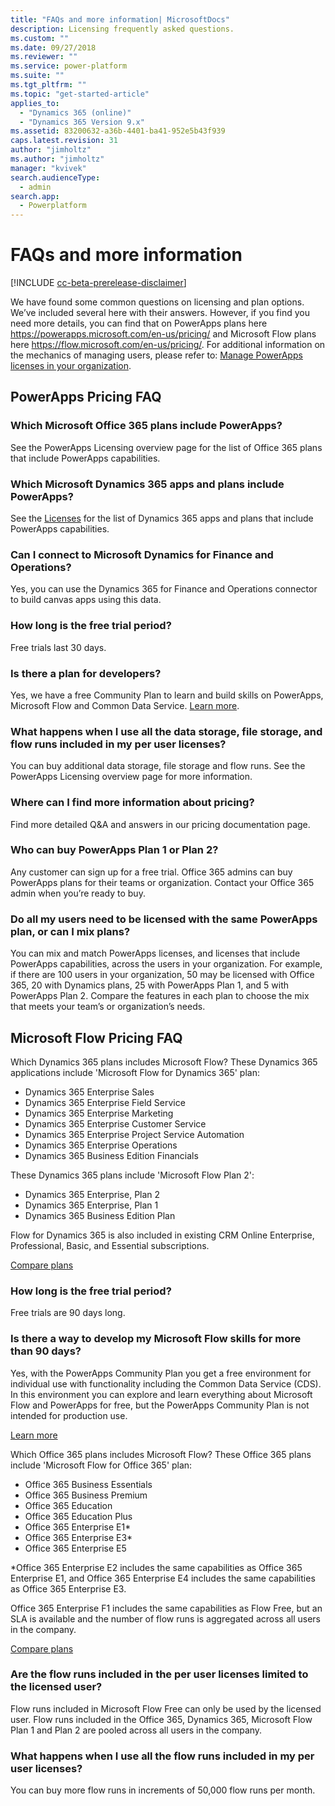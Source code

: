 ```yaml
---
title: "FAQs and more information| MicrosoftDocs"
description: Licensing frequently asked questions.
ms.custom: ""
ms.date: 09/27/2018
ms.reviewer: ""
ms.service: power-platform
ms.suite: ""
ms.tgt_pltfrm: ""
ms.topic: "get-started-article"
applies_to: 
  - "Dynamics 365 (online)"
  - "Dynamics 365 Version 9.x"
ms.assetid: 83200632-a36b-4401-ba41-952e5b43f939
caps.latest.revision: 31
author: "jimholtz"
ms.author: "jimholtz"
manager: "kvivek"
search.audienceType: 
  - admin
search.app: 
  - Powerplatform
---
```

# FAQs and more information

[!INCLUDE [cc-beta-prerelease-disclaimer](../includes/cc-beta-prerelease-disclaimer.md)]

We have found some common questions on licensing and plan options. We’ve included several here with their answers. However, if you find you need more details, you can find that on PowerApps plans here https://powerapps.microsoft.com/en-us/pricing/ and Microsoft Flow plans here https://flow.microsoft.com/en-us/pricing/. For additional information on the mechanics of managing users, please refer to: [Manage PowerApps licenses in your organization](signup-question-and-answer.md).

## PowerApps Pricing FAQ

### Which Microsoft Office 365 plans include PowerApps? 
See the PowerApps Licensing overview page for the list of Office 365 plans that include PowerApps capabilities.

### Which Microsoft Dynamics 365 apps and plans include PowerApps? 
See the [Licenses](pricing-billing-skus.md#licenses) for the list of Dynamics 365 apps and plans that include PowerApps capabilities.

### Can I connect to Microsoft Dynamics for Finance and Operations? 
Yes, you can use the Dynamics 365 for Finance and Operations connector to build canvas apps using this data.

### How long is the free trial period? 
Free trials last 30 days.

### Is there a plan for developers? 
Yes, we have a free Community Plan to learn and build skills on PowerApps, Microsoft Flow and Common Data Service. [Learn more](https://powerapps.microsoft.com/en-us/communityplan/).

### What happens when I use all the data storage, file storage, and flow runs included in my per user licenses? 
You can buy additional data storage, file storage and flow runs. See the PowerApps Licensing overview page for more information.

### Where can I find more information about pricing? 
Find more detailed Q&A and answers in our pricing documentation page.

### Who can buy PowerApps Plan 1 or Plan 2? 
Any customer can sign up for a free trial. Office 365 admins can buy PowerApps plans for their teams or organization. Contact your Office 365 admin when you’re ready to buy.

### Do all my users need to be licensed with the same PowerApps plan, or can I mix plans? 
You can mix and match PowerApps licenses, and licenses that include PowerApps capabilities, across the users in your organization. For example, if there are 100 users in your organization, 50 may be licensed with Office 365, 20 with Dynamics plans, 25 with PowerApps Plan 1, and 5 with PowerApps Plan 2. Compare the features in each plan to choose the mix that meets your team’s or organization’s needs.

## Microsoft Flow Pricing FAQ

Which Dynamics 365 plans includes Microsoft Flow? These Dynamics 365 applications include 'Microsoft Flow for Dynamics 365' plan:

- Dynamics 365 Enterprise Sales
- Dynamics 365 Enterprise Field Service
- Dynamics 365 Enterprise Marketing
- Dynamics 365 Enterprise Customer Service
- Dynamics 365 Enterprise Project Service Automation
- Dynamics 365 Enterprise Operations
- Dynamics 365 Business Edition Financials

These Dynamics 365 plans include 'Microsoft Flow Plan 2':

- Dynamics 365 Enterprise, Plan 2
- Dynamics 365 Enterprise, Plan 1
- Dynamics 365 Business Edition Plan

Flow for Dynamics 365 is also included in existing CRM Online Enterprise, Professional, Basic, and Essential subscriptions.

[Compare plans](https://flow.microsoft.com/pricing/#plan-feature-table)

### How long is the free trial period? 
Free trials are 90 days long.

### Is there a way to develop my Microsoft Flow skills for more than 90 days? 
Yes, with the PowerApps Community Plan you get a free environment for individual use with functionality including the Common Data Service (CDS). In this environment you can explore and learn everything about Microsoft Flow and PowerApps for free, but the PowerApps Community Plan is not intended for production use.

[Learn more](https://powerapps.microsoft.com/pricing/)

Which Office 365 plans includes Microsoft Flow? These Office 365 plans include 'Microsoft Flow for Office 365' plan:

- Office 365 Business Essentials
- Office 365 Business Premium
- Office 365 Education
- Office 365 Education Plus
- Office 365 Enterprise E1*
- Office 365 Enterprise E3*
- Office 365 Enterprise E5

*Office 365 Enterprise E2 includes the same capabilities as Office 365 Enterprise E1, and Office 365 Enterprise E4 includes the same capabilities as Office 365 Enterprise E3.

Office 365 Enterprise F1 includes the same capabilities as Flow Free, but an SLA is available and the number of flow runs is aggregated across all users in the company.

[Compare plans](https://flow.microsoft.com/pricing/#plan-feature-table)

### Are the flow runs included in the per user licenses limited to the licensed user? 
Flow runs included in Microsoft Flow Free can only be used by the licensed user. Flow runs included in the Office 365, Dynamics 365, Microsoft Flow Plan 1 and Plan 2 are pooled across all users in the company.

### What happens when I use all the flow runs included in my per user licenses? 
You can buy more flow runs in increments of 50,000 flow runs per month.

